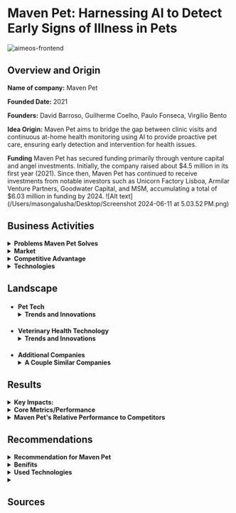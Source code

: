 
# Maven Pet: Harnessing AI to Detect Early Signs of Illness in Pets
![aimeos-frontend](https://maven.pet/img/main/share.jpg)


## Overview and Origin

**Name of company:** Maven Pet

**Founded Date:** 2021

**Founders:** David Barroso, Guilherme Coelho, Paulo Fonseca, Virgílio Bento

**Idea Origin:** Maven Pet aims to bridge the gap between clinic visits and continuous at-home health monitoring using AI to provide proactive pet care, ensuring early detection and intervention for health issues.

**Funding** Maven Pet has secured funding primarily through venture capital and angel investments. Initially, the company raised about $4.5 million in its first year (2021). Since then, Maven Pet has continued to receive investments from notable investors such as Unicorn Factory Lisboa, Armilar Venture Partners, Goodwater Capital, and MSM, accumulating a total of $6.03 million in funding by 2024​.
![Alt text](/Users/masongalusha/Desktop/Screenshot 2024-06-11 at 5.03.52 PM.png)

## Business Activities

<details><summary><strong>Problems Maven Pet Solves</strong></summary>
<ul>
  <li style="margin-bottom: 20px; margin-top: 20px;"><strong>Continuous Health Monitoring:</strong> Provides real-time tracking of pets' health metrics between veterinary visits.</li>
  <li style="margin-bottom: 20px;"><strong>Enhanced Diagnostics:</strong> Offers veterinarians accurate data and graphs to better understand health trends and make precise diagnoses.</li>
  <li style="margin-bottom: 20px;"><strong>Early Detection:</strong> Alerts pet owners to the earliest signs of potential health issues, enabling timely intervention.</li>
  <li style="margin-bottom: 20px;"><strong>Data-Driven Insights:</strong> Reduces reliance on owner-reported symptoms, providing objective data for health assessments.</li>
</ul>
</details>

<details><summary><strong>Market</strong></summary>
<ul>
  <li style="margin-bottom: 20px; margin-top: 20px;"><strong>Pet Owners:</strong> Continuous health monitoring and early detection of health issues.</li>
  <li style="margin-bottom: 20px;"><strong>Veterinarians:</strong> Accurate health data and trends for improved diagnostics and patient care.</li>
  <li style="margin-bottom: 20px;"><strong>Pet Tech Market:</strong> Rapidly growing, with the pet wearables market valued at approximately USD 3 billion in 2022, highlighting significant growth potential for health monitoring technologies like Maven Pet.</li>
</ul>
</details>

<details><summary><strong>Competitive Advantage</strong></summary>
  Maven Pet's unique advantage is its comprehensive health monitoring system, which tracks vital health metrics like heart rate, body temperature, and respiratory rate, enabling early detection of health issues and providing detailed, real-time data to veterinarians for accurate diagnoses. Additionally, it offers behavioral analysis tools for insights into pets' mood and temperament.
</details>

<details><summary><strong>Technologies</strong></summary>
<ul>
  <li style="margin-bottom: 20px; margin-top: 20px;"><strong>AI and Machine Learning:</strong> These are core to Maven Pet’s health monitoring and behavioral analysis capabilities. AI algorithms process the collected data to identify patterns and alert owners and veterinarians to potential health issues.</li>
  <li style="margin-bottom: 20px;"><strong>Wearable Technology:</strong> A smart collar equipped with sensors tracks vital signs and activity levels, providing continuous health monitoring.</li>
  <li style="margin-bottom: 20px;"><strong>Mobile Application:</strong> Pet owners use an app to access real-time data and insights about their pets' health and behavior, allowing proactive care.</li>
  <li style="margin-bottom: 20px;"><strong>Cloud Computing:</strong> Data is securely stored and processed in the cloud, ensuring continuous access for veterinarians and pet owners.</li>
</ul>
</details>

## Landscape

<ul>
  <li style="margin-bottom: 20px; margin-top: 20px;"><strong>Pet Tech</strong><details><summary><strong>Trends and Innovations</strong></summary>
<ul>
  <li style="margin-bottom: 20px; margin-top: 20px;"><strong>Smart Collars and Wearables:</strong> Advanced collars now monitor a pet’s activity, heart rate, and other health metrics, providing real-time data to owners and veterinarians. Examples include collars that track daily exercise, location, and even detect health conditions like atrial fibrillation in pets.​</li>
  <li style="margin-bottom: 20px;"><strong>AI and Machine Learning:</strong> AI algorithms are being used to analyze health data, predict potential health issues, and provide personalized care recommendations. This technology enhances the ability to detect early signs of illness and manage chronic conditions​.</li>
  <li style="margin-bottom: 20px;"><strong>Integrated Health Monitoring Systems:</strong> Devices and systems that provide comprehensive health monitoring, including vital signs and behavioral analysis, help in early detection and better health management for pets.</li>
  <li style="margin-bottom: 20px;"><strong>Connected Devices:</strong> The integration of IoT devices in pet care allows for better connectivity and data sharing between pet owners, veterinarians, and health monitoring devices​.</li>
</ul></ul>

<ul>
  <li style="margin-bottom: 20px; margin-top: 20px;"><strong>Veterinary Health Technology</strong><details><summary><strong>Trends and Innovations</strong></summary>
<ul>
  <li style="margin-bottom: 20px; margin-top: 20px;"><strong>Telemedicine:</strong> The rise of telemedicine in veterinary care has made it easier for pet owners to consult with veterinarians remotely, ensuring timely care without the need for physical visits.​</li>
  <li style="margin-bottom: 20px;"><strong>AI-Enabled Diagnostics:</strong> AI tools are being used to enhance diagnostic accuracy by analyzing medical records, lab results, and imaging data to assist veterinarians in making informed decisions​.</li>
  <li style="margin-bottom: 20px;"><strong>Wearable Health Monitors:</strong> Similar to pet tech, wearable devices for pets are being used to monitor health metrics continuously, providing data that can be used for preventive care and early diagnosis of diseases.</li>
  <li style="margin-bottom: 20px;"><strong>Electronic Health Records (EHRs):</strong> The adoption of EHRs in veterinary practices allows for better data management and sharing, improving the efficiency of care and enabling data-driven decision-making.</li>
</ul></ul>

<ul>
  <li style="margin-bottom: 20px; margin-top: 20px;"><strong>Additional Companies</strong><details><summary><strong>A Couple Similar Companies</strong></summary>
<ul>
    <li>
        <strong><a href="https://www.petpace.com" target="_blank">PetPace:</a></strong>
        Offers a smart collar for cats and dogs that monitors vital signs such as temperature, pulse, respiration, and heart rate variability. It also tracks activity levels, calories burned, and pain indicators. The data is analyzed, and alerts are sent to the owner or vet via app notifications if anomalies are detected.
    </li>
    <li>
        <strong><a href="https://www.actijoy.com" target="_blank">Actijoy:</a></strong>
        Provides a comprehensive health and activity monitoring system that includes a Health & Activity Tracker, WiFi Food & Water Bowls, and a mobile app. This system tracks a dog's activity, rest, food, and water intake, detecting health anomalies and providing insights for improved pet care.
    </li>
    <li>
        <strong><a href="https://www.moggie.me" target="_blank">Moggie:</a></strong>
        Develops a smart collar specifically for cats. It monitors pet activity throughout the day and provides behavior-based health suggestions. The collar uses algorithms to offer veterinary insights on potential health risks and remotely updates pet parents about changes in monitored parameters.
    </li>
    <li>
        <strong><a href="https://www.felcana.com" target="_blank">Felcana:</a></strong>
        A digital pet health platform that monitors pets' health and fitness through an app. It offers insights and recommendations based on the collected data, helping pet owners ensure their pets' well-being.
    </li>
    <li>
        <strong><a href="https://petdesk.com/" target="_blank">PetDesk:</a></strong>
        A CRM software for veterinary practices that improves communication with pet owners through appointment reminders, automated health service notifications, and a mobile app. It aims to streamline clinic operations and enhance client engagement, improving pet health outcomes.
    </li>
    <li>
        <strong><a href="https://pawprosper.com/" target="_blank">Paw Prosper:</a></strong>
        A pet health monitoring platform that uses wearable technology to track vital signs and activity levels. It provides real-time data and insights for pet owners and veterinarians, focusing on preventive care and early detection of health issues.
    </li>
</ul></ul>

## Results

<details><summary><strong>Key Impacts:</strong></summary>
<ul>
  <li style="margin-bottom: 20px; margin-top: 20px;"><strong>Early Disease Detection:</strong> Maven Pet's AI-Vet™ platform enables continuous tracking of various health parameters, helping to detect early signs of health issues, which leads to timely interventions and better health outcomes for pets. This proactive approach reduces the reliance on pet owners to notice symptoms and report them during infrequent vet visits.​</li>
  <li style="margin-bottom: 20px;"><strong>Improved Veterinary Efficiency:</strong> By providing real-time health data and alerts, Maven Pet supports veterinarians in making more accurate diagnoses and developing effective treatment plans. This integration of AI in the veterinary workflow streamlines operations and improves the efficiency of vet practices​.</li>
  <li style="margin-bottom: 20px;"><strong>Enhanced Pet Owner Engagement:</strong> The continuous health monitoring and personalized insights provided by Maven Pet empower pet owners with actionable information about their pets' health. This leads to better-informed decisions and increased peace of mind for pet owners, knowing that their pets are being monitored closely.</li>
  <li style="margin-bottom: 20px;"><strong>Success Stories:</strong> Real-world cases, such as the early detection and management of Diabetes Mellitus in a Labrador Retriever, highlight the platform's effectiveness in improving pet health outcomes. These success stories reinforce the value of continuous health monitoring and the integration of AI in veterinary care.</li>
</ul>
</details>

<details><summary><strong>Core Metrics/Performance</strong></summary>
<ul>
  <li style="margin-bottom: 20px; margin-top: 20px;"><strong>User Engagement:</strong> Maven Pet reports high engagement levels due to its comprehensive health monitoring and personalized insights, which keep pet owners actively involved in their pets' health.</li>
  <li style="margin-bottom: 20px;"><strong>Health Outcomes:</strong> The platform's AI-driven analytics have successfully identified early signs of health issues in numerous cases, leading to timely interventions and improved health outcomes.</li>
  <li style="margin-bottom: 20px;"><strong>Customer Retention:</strong> Maven Pet enjoys strong customer retention, attributed to its reliable and accurate monitoring system, which builds trust with pet owners and veterinarians.</li>
  <li style="margin-bottom: 20px;"><strong>Market Penetration:</strong> The company has established partnerships with veterinary clinics and significantly expanded its user base, reflecting its growing presence in the pet health monitoring market.</li>
  <li style="margin-bottom: 20px;"><strong>Revenue and Profitability:</strong> Maven Pet has shown promising financial performance, driven by a mix of device sales, subscription services, and collaborations with veterinary practices​.</li>
</ul>
</details>

<details><summary><strong>Maven Pet's Relative Performance to Competitors</strong></summary>
Maven Pet is performing better than its competitors in the pet health monitoring market. The company leverages advanced AI-driven technology to provide comprehensive health data and real-time insights, resulting in superior health outcomes and higher customer satisfaction. Maven Pet's integrated approach combines detailed analytics with early detection capabilities, setting it apart from competitors that may offer similar devices but lack such depth in health monitoring and analysis. This robust and data-rich solution positions Maven Pet favorably, enhancing its competitive edge in the market​.
</details>


## Recommendations

<details><summary><strong>Recommendation for Maven Pet</strong></summary>
To enhance pet monitoring accuracy, Maven Pet could introduce additional cameras and sensors around the house. These devices would provide more comprehensive data, improving the AI's ability to detect health issues. Vets could review flagged recordings to make more informed interpretations and diagnoses. This added layer of monitoring would result in even more accurate health assessments, benefiting both pets and their owners.
</details>

<details><summary><strong>Benifits</strong></summary>
<ul>
  <li style="margin-bottom: 20px; margin-top: 20px;"><strong>Enhanced Monitoring Accuracy:</strong> Adding more cameras and sensors would provide comprehensive data, leading to more precise health monitoring. This allows for better detection of subtle health changes and behaviors that may go unnoticed with a single device.</li>
  <li style="margin-bottom: 20px;"><strong>Improved Diagnostic Capabilities:</strong> Veterinarians could review specific flagged recordings, enabling them to make more informed and accurate diagnoses. This could lead to better treatment outcomes and increased trust in Maven Pet's products.</li>
  <li style="margin-bottom: 20px;"><strong>Competitive Advantage:</strong> Offering a more robust monitoring solution differentiates Maven Pet from competitors, positioning it as a leader in the pet health monitoring market. This could attract more customers seeking the most advanced and reliable pet care technology.</li>
  <li style="margin-bottom: 20px;"><strong>Increased Customer Satisfaction:</strong> Pet owners would benefit from the added peace of mind that comes with knowing their pets are being monitored more thoroughly. This could improve customer retention and foster brand loyalty.</li>
  <li style="margin-bottom: 20px;"><strong>New Revenue Streams:</strong> The introduction of additional hardware could open up new revenue streams through sales of cameras and sensors, as well as potential subscription services for enhanced monitoring capabilities​.</li>
</ul>
</details>

<details><summary><strong>Used Technologies</strong></summary>
<ul>
  <li style="margin-bottom: 20px; margin-top: 20px;"><strong>Artificial Intelligence (AI) and Machine Learning (ML)</strong>AI and ML analyze data from sensors and cameras to detect patterns and anomalies in pets' behavior and health.</li>
  <li style="margin-bottom: 20px;"><strong>Computer Vision</strong>Computer vision processes visual data from cameras to interpret pets' movements and behaviors.</li>
  <li style="margin-bottom: 20px;"><strong>Cloud Computing</strong>Cloud computing stores and processes large amounts of data from cameras and sensors.</li>
  <li style="margin-bottom: 20px;"><strong>Wireless Communication Technologies</strong>Facilitates data transmission between monitoring devices and the central system without the need for wired connections.</li>
</ul>
</details>


<details><summary><h2>Sources</h2></summary>

### 1. [Maven Pet Official Website](https://maven.pet)
> The official website of Maven Pet provides comprehensive information about the company's products, technologies, and services. It was used to gather detailed insights into the features and benefits of Maven Pet's health monitoring solutions.

### 2. [TryFi Blog](https://tryfi.com/)
> This blog post compares Maven Pet with other pet health monitoring technologies, highlighting Maven Pet's unique advantages. It was used to understand Maven Pet's competitive edge.

### 3. [PitchBook](https://pitchbook.com/)
> PitchBook provides data on Maven Pet’s funding, financial performance, and market positioning. This source helped in analyzing Maven Pet's business impact and market penetration.

### 4. [Veterinary Practice News](https://www.veterinarypracticenews.com)
> This website covers trends and innovations in veterinary health technology. It was used to identify key metrics for success in the pet health monitoring industry and how Maven Pet performs relative to these metrics.

### 5. [DashboardFox](https://dashboardfox.com)
> DashboardFox offers insights into the latest trends and technologies in health monitoring. This source was used to explain the appropriateness of various technologies for enhancing Maven Pet’s monitoring system.

### 6. [Stackify](https://stackify.com)
> Stackify provides information on AI, machine learning, and cloud computing technologies. It was used to detail how these technologies are implemented in Maven Pet's solutions.

### 7. [Upvio](https://upvio.com)
> Upvio offers insights into the integration of IoT and wireless communication technologies in health monitoring systems. This source was used to highlight the benefits of these technologies for Maven Pet.

### 8. [IEEE Computer Society](https://www.computer.org/publications/tech-news/trends)
> IEEE Computer Society's publication provides detailed information on computer vision technology and its applications in health monitoring. It was used to explain the role of computer vision in Maven Pet’s products.

### 9. [IBM Cloud](https://www.ibm.com/cloud/learn/cloud-computing)
>IBM Cloud offers comprehensive knowledge about cloud computing technologies. This source was used to describe the importance of cloud computing for data storage and processing in Maven Pet’s solutions.

### 10. [TechTarget](https://www.techtarget.com/iotagenda/)
>TechTarget provides insights into wireless communication technologies. This source helped in explaining the role of wireless communication in Maven Pet’s monitoring system.

### 11. [PetDesk](https://petdesk.com)
> PetDesk’s official website provides information about their CRM software for veterinary practices. It was used to understand similar companies and how they enhance veterinary care.

### 12. [Crunchbase](https://www.crunchbase.com/organization/maven-c57e)
> Crunchbase offers detailed profiles of various companies, including PetDesk and Maven Pet. It was used to compare Maven Pet with other companies in the pet health monitoring field.

### 13. [Craft.co](https://craft.co/maven)
> Craft.co provides a comprehensive overview of Maven Pet’s competitors and market position. It was used to evaluate how Maven Pet performs relative to its competitors.
</details>